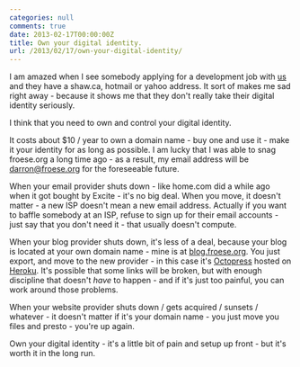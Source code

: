 ```yaml
---
categories: null
comments: true
date: 2013-02-17T00:00:00Z
title: Own your digital identity.
url: /2013/02/17/own-your-digital-identity/
---
```


I am amazed when I see somebody applying for a development job with [us](http://nonfiction.ca) and they have a shaw.ca, hotmail or yahoo address. It sort of makes me sad right away - because it shows me that they don't really take their digital identity seriously.

I think that you need to own and control your digital identity.

It costs about $10 / year to own a domain name - buy one and use it - make it your identity for as long as possible. I am lucky that I was able to snag froese.org a long time ago - as a result, my email address will be [darron@froese.org](mailto:darron@froese.org) for the foreseeable future.

When your email provider shuts down - like home.com did a while ago when it got bought by Excite - it's no big deal. When you move, it doesn't matter - a new ISP doesn't mean a new email address. Actually if you want to baffle somebody at an ISP, refuse to sign up for their email accounts - just say that you don't need it - that usually doesn't compute.

When your blog provider shuts down, it's less of a deal, because your blog is located at your own domain name - mine is at [blog.froese.org](http://blog.froese.org). You just export, and move to the new provider - in this case it's [Octopress](http://octopress.org) hosted on [Heroku](http://www.heroku.com). It's possible that some links will be broken, but with enough discipline that doesn't *have* to happen - and if it's just too painful, you can work around those problems.

When your website provider shuts down / gets acquired / sunsets / whatever - it doesn't matter if it's your domain name - you just move you files and presto - you're up again.

Own your digital identity - it's a little bit of pain and setup up front - but it's worth it in the long run.